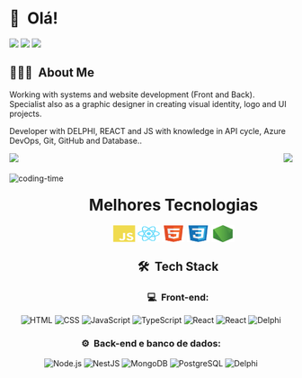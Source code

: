 <h1>👋 &nbsp;Olá!</h1>
<p align="center">

<a href="https://fabiocotta.com.br"><img src="https://img.shields.io/badge/-fabiocotta.com.br-3423A6?style=flat-square&logo=Google-Chrome&logoColor=white"/></a>
<a href="https://www.linkedin.com/in/fábio-cotta-a062ba2a"><img src="https://img.shields.io/badge/-Fábio%20Cotta-0077B5?style=flat-square&logo=Linkedin&logoColor=white"/></a>
<a href="mailto:fabiocotta@fabiocotta.com.br"><img src="https://img.shields.io/badge/-fabiocotta@fabiocotta.com.br-D14836?style=flat-square&logo=Gmail&logoColor=white"/></a>

</p>

<h2> 👨🏻‍💻 &nbsp;About Me </h2>
<p>Working with systems and website development (Front and Back). Specialist also as a graphic designer in creating visual identity, logo and UI projects. 

Developer with DELPHI, REACT and JS with knowledge in API cycle, Azure DevOps, Git, GitHub and Database..</p>

<div>
  <img  height="180em" src="https://github-readme-stats.vercel.app/api?username=fabiocotta&show_icons=true&theme=great-gatsby&include_all_commits=true&count_private=true"/>
  <img align="right" height="180em" src="https://github-readme-stats.vercel.app/api/top-langs/?username=fabiocotta&layout=compact&langs_count=16&theme=great-gatsby"/>
</div>

<div  align="center"> 
  <div style="display: inline_block"><br>
    <img align="left" height="250" alt="coding-time" src="code.gif">
    <h1 align="center">Melhores Tecnologias</h1>
    <img align="center" height="30" width="40" alt="js-icon"  src="https://raw.githubusercontent.com/devicons/devicon/master/icons/javascript/javascript-plain.svg">
    <img align="center" height="30" width="40" alt="react-icon" src="https://raw.githubusercontent.com/devicons/devicon/master/icons/react/react-original.svg">
    <img align="center" height="30" width="40" alt="html-icon" src="https://raw.githubusercontent.com/devicons/devicon/master/icons/html5/html5-original.svg">
    <img align="center" height="30" width="40" alt="css-icon" src="https://raw.githubusercontent.com/devicons/devicon/master/icons/css3/css3-original.svg">
    <img align="center" height="30" width="40" alt="nodejs-icon" src="https://raw.githubusercontent.com/devicons/devicon/master/icons/nodejs/nodejs-original.svg">
   </div>

<h2>🛠 &nbsp;Tech Stack</h2>
<h3>💻 &nbsp;Front-end:</h3>

![HTML](https://img.shields.io/badge/-HTML-333333?style=flat&logo=HTML5)
![CSS](https://img.shields.io/badge/-CSS-333333?style=flat&logo=CSS3&logoColor=1572B6)
![JavaScript](https://img.shields.io/badge/-JavaScript-333333?style=flat&logo=javascript)
![TypeScript](https://img.shields.io/badge/-TypeScript-333333?style=flat&logo=typescript&logoColor=2D79C7)
![React](https://img.shields.io/badge/-React-333333?style=flat&logo=react)
![React](https://img.shields.io/badge/-React%20Native-333333?style=flat&logo=react)
![Delphi](https://img.shields.io/badge/-Delphi-333333?style=flat&logo=delphi)

<h3>⚙️ &nbsp;Back-end e banco de dados:</h3>

![Node.js](https://img.shields.io/badge/-Node.js-333333?style=flat&logo=node.js)
![NestJS](https://img.shields.io/badge/-NestJS-333333?style=flat&logo=nestjs&logoColor=E535AB)
![MongoDB](https://img.shields.io/badge/-MongoDB-333333?style=flat&logo=mongodb)
![PostgreSQL](https://img.shields.io/badge/-PostgreSQL-333333?style=flat&logo=postgresql)
![Delphi](https://img.shields.io/badge/-Delphi-333333?style=flat&logo=delphi)

